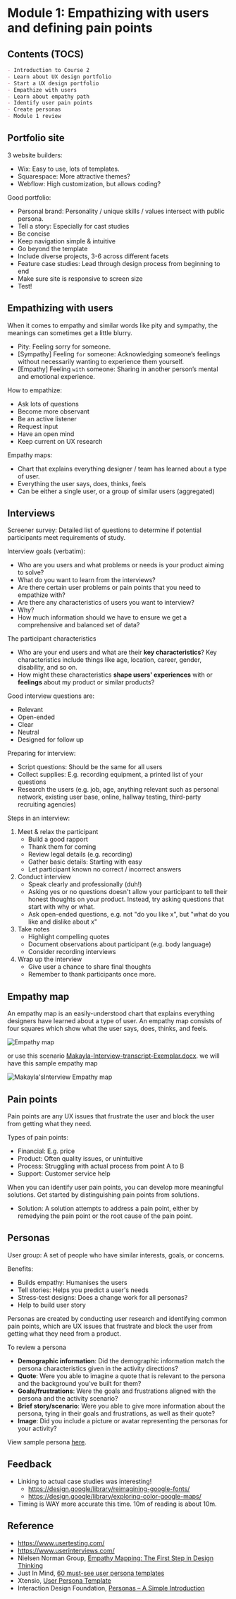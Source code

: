 # Module 1: Empathizing with users and defining pain points

## Contents (TOCS)

```md
- Introduction to Course 2
- Learn about UX design portfolio
- Start a UX design portfolio
- Empathize with users
- Learn about empathy path
- Identify user pain points
- Create personas
- Module 1 review
```

## Portfolio site

3 website builders:

- Wix: Easy to use, lots of templates.
- Squarespace: More attractive themes?
- Webflow: High customization, but allows coding?

Good portfolio:

- Personal brand: Personality / unique skills / values intersect with public persona.
- Tell a story: Especially for cast studies
- Be concise
- Keep navigation simple & intuitive
- Go beyond the template
- Include diverse projects, 3-6 across different facets
- Feature case studies: Lead through design process from beginning to end
- Make sure site is responsive to screen size
- Test!

## Empathizing with users

When it comes to empathy and similar words like pity and sympathy, the meanings can sometimes get a little blurry.

- Pity: Feeling sorry for someone.
- [Sympathy] Feeling `for` someone: Acknowledging someone’s feelings without necessarily wanting to experience them yourself.
- [Empathy] Feeling `with` someone: Sharing in another person’s mental and emotional experience.

How to empathize:

- Ask lots of questions
- Become more observant
- Be an active listener
- Request input
- Have an open mind
- Keep current on UX research

Empathy maps:

- Chart that explains everything designer / team has learned about a type of user.
- Everything the user says, does, thinks, feels
- Can be either a single user, or a group of similar users (aggregated)

## Interviews

Screener survey: Detailed list of questions to determine if potential participants meet requirements of study.

Interview goals (verbatim):

- Who are you users and what problems or needs is your product aiming to solve?
- What do you want to learn from the interviews?
- Are there certain user problems or pain points that you need to empathize with?
- Are there any characteristics of users you want to interview?
- Why?
- How much information should we have to ensure we get a comprehensive and balanced set of data?

The participant characteristics

- Who are your end users and what are their **key characteristics**? Key characteristics include things like age, location, career, gender, disability, and so on.
- How might these characteristics **shape users' experiences** with or **feelings** about my product or similar products?

Good interview questions are:

- Relevant
- Open-ended
- Clear
- Neutral
- Designed for follow up

Preparing for interview:

- Script questions: Should be the same for all users
- Collect supplies: E.g. recording equipment, a printed list of your questions
- Research the users (e.g. job, age, anything relevant such as personal network, existing user base, online, hallway testing, third-party recruiting agencies)

Steps in an interview:

1. Meet & relax the participant
   - Build a good rapport
   - Thank them for coming
   - Review legal details (e.g. recording)
   - Gather basic details: Starting with easy
   - Let participant known no correct / incorrect answers
2. Conduct interview
   - Speak clearly and professionally (duh!)
   - Asking yes or no questions doesn't allow your participant to tell their honest thoughts on your product. Instead, try asking questions that start with why or what.
   - Ask open-ended questions, e.g. not "do you like x", but "what do you like and dislike about x"
3. Take notes
   - Highlight compelling quotes
   - Document observations about participant (e.g. body language)
   - Consider recording interviews
4. Wrap up the interview
   - Give user a chance to share final thoughts
   - Remember to thank participants once more.

## Empathy map

An empathy map is an easily-understood chart that explains everything designers have learned about a type of user. An empathy map consists of four squares which show what the user says, does, thinks, and feels.

![Empathy map](../files/empathy-map.png)

or use this scenario [Makayla-Interview-transcript-Exemplar.docx](../files/Google-UX-Design-Certificate---Makayla-Interview-transcript-Exemplar.docx). we will have this sample empathy map

![Makayla'sInterview Empathy map](../files/Makayla-Interview-empathy-map.png)

## Pain points

Pain points are any UX issues that frustrate the user and block the user from getting what they need.

Types of pain points:

- Financial: E.g. price
- Product: Often quality issues, or unintuitive
- Process: Struggling with actual process from point A to B
- Support: Customer service help

When you can identify user pain points, you can develop more meaningful solutions. Get started by distinguishing pain points from solutions.

- Solution: A solution attempts to address a pain point, either by remedying the pain point or the root cause of the pain point.

## Personas

User group: A set of people who have similar interests, goals, or concerns.

Benefits:

- Builds empathy: Humanises the users
- Tell stories: Helps you predict a user's needs
- Stress-test designs: Does a change work for all personas?
- Help to build user story

Personas are created by conducting user research and identifying common pain points, which are UX issues that frustrate and block the user from getting what they need from a product.

To review a persona

- **Demographic information**: Did the demographic information match the persona characteristics given in the activity directions?
- **Quote**: Were you able to imagine a quote that is relevant to the persona and the background you’ve built for them?
- **Goals/frustrations**: Were the goals and frustrations aligned with the persona and the activity scenario?
- **Brief story/scenario**: Were you able to give more information about the persona, tying in their goals and frustrations, as well as their quote?
- **Image**: Did you include a picture or avatar representing the personas for your activity?

View sample persona [here](../files/sample-personas/).

## Feedback

- Linking to actual case studies was interesting!
  - <https://design.google/library/reimagining-google-fonts/>
  - <https://design.google/library/exploring-color-google-maps/>
- Timing is WAY more accurate this time. 10m of reading is about 10m.

## Reference

- https://www.usertesting.com/
- https://www.userinterviews.com/
- Nielsen Norman Group, [Empathy Mapping: The First Step in Design Thinking](https://www.nngroup.com/articles/empathy-mapping/)
- Just In Mind, [60 must-see user persona templates](https://www.justinmind.com/blog/user-persona-templates/)
- Xtensio, [User Persona Template](https://xtensio.com/user-persona-template/)
- Interaction Design Foundation, [Personas – A Simple Introduction](https://www.interaction-design.org/literature/article/personas-why-and-how-you-should-use-them)
